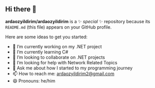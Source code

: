 ## Hi there 👋

**ardaozyildirim/ardaozyildirim** is a ✨ _special_ ✨ repository because its `README.md` (this file) appears on your GitHub profile.

Here are some ideas to get you started:

- 🔭 I’m currently working on my .NET project
- 🌱 I’m currently learning C#
- 👯 I’m looking to collaborate on .NET projects
- 🤔 I’m looking for help with Network Related Topics
- 💬 Ask me about how I started to my programming journey
- 📫 How to reach me: ardaozyildirim2@gmail.com
- 😄 Pronouns: he/him
